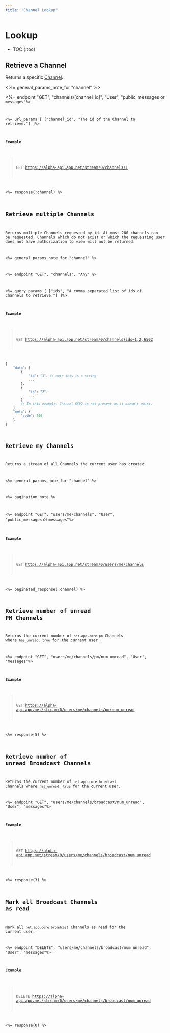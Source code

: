 ```yaml
---
title: "Channel Lookup"
---
```


# Lookup

* TOC
{:toc}

## Retrieve a Channel

Returns a specific [Channel](/reference/resources/channel/).

<%= general_params_note_for "channel" %>

<%= endpoint "GET", "channels/[channel_id]", "User", "public_messages</code> or <code>messages"%>

<%= url_params [
    ["channel_id", "The id of the Channel to retrieve."]
]%>

#### Example

> GET https://alpha-api.app.net/stream/0/channels/1

<%= response(:channel) %>

## Retrieve multiple Channels
Returns multiple Channels requested by id. At most 200 channels can be requested. Channels which do not exist or which the requesting user does not have authorization to view will not be returned.

<%= general_params_note_for "channel" %>

<%= endpoint "GET", "channels", "Any" %>

<%= query_params [
    ["ids", "A comma separated list of ids of Channels to retrieve."]
]%>

#### Example

> GET https://alpha-api.app.net/stream/0/channels?ids=1,2,6502

~~~ js
{
    "data": [
        {
            "id": "1", // note this is a string
            ...
        },
        {
            "id": "2",
            ...
        }
        // In this example, Channel 6502 is not present as it doesn't exist.
    ],
    "meta": {
        "code": 200
    }
}
~~~

## Retrieve my Channels
Returns a stream of all Channels the current user has created. 

<%= general_params_note_for "channel" %>

<%= pagination_note %>

<%= endpoint "GET", "users/me/channels", "User", "public_messages</code> or <code>messages"%>

#### Example

> GET https://alpha-api.app.net/stream/0/users/me/channels

<%= paginated_response(:channel) %>

## Retrieve number of unread PM Channels
Returns the current number of `net.app.core.pm` Channels where `has_unread: true` for the current user.

<%= endpoint "GET", "users/me/channels/pm/num_unread", "User", "messages"%>

#### Example

> GET https://alpha-api.app.net/stream/0/users/me/channels/pm/num_unread

<%= response(5) %>

## Retrieve number of unread Broadcast Channels
Returns the current number of `net.app.core.broadcast` Channels where `has_unread: true` for the current user.

<%= endpoint "GET", "users/me/channels/broadcast/num_unread", "User", "messages"%>

#### Example

> GET https://alpha-api.app.net/stream/0/users/me/channels/broadcast/num_unread

<%= response(3) %>

## Mark all Broadcast Channels as read
Mark all `net.app.core.broadcast` Channels as read for the current user.

<%= endpoint "DELETE", "users/me/channels/broadcast/num_unread", "User", "messages"%>

#### Example

> DELETE https://alpha-api.app.net/stream/0/users/me/channels/broadcast/num_unread

<%= response(0) %>
